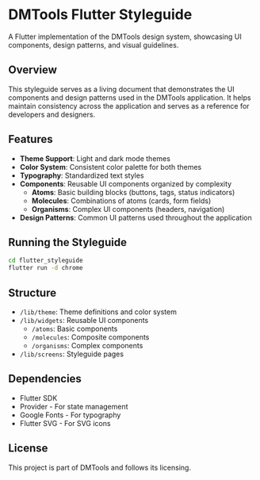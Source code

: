 # DMTools Flutter Styleguide

A Flutter implementation of the DMTools design system, showcasing UI components, design patterns, and visual guidelines.

## Overview

This styleguide serves as a living document that demonstrates the UI components and design patterns used in the DMTools application. It helps maintain consistency across the application and serves as a reference for developers and designers.

## Features

- **Theme Support**: Light and dark mode themes
- **Color System**: Consistent color palette for both themes
- **Typography**: Standardized text styles
- **Components**: Reusable UI components organized by complexity
  - **Atoms**: Basic building blocks (buttons, tags, status indicators)
  - **Molecules**: Combinations of atoms (cards, form fields)
  - **Organisms**: Complex UI components (headers, navigation)
- **Design Patterns**: Common UI patterns used throughout the application

## Running the Styleguide

```bash
cd flutter_styleguide
flutter run -d chrome
```

## Structure

- `/lib/theme`: Theme definitions and color system
- `/lib/widgets`: Reusable UI components
  - `/atoms`: Basic components
  - `/molecules`: Composite components
  - `/organisms`: Complex components
- `/lib/screens`: Styleguide pages

## Dependencies

- Flutter SDK
- Provider - For state management
- Google Fonts - For typography
- Flutter SVG - For SVG icons

## License

This project is part of DMTools and follows its licensing.
